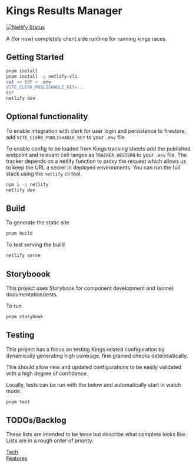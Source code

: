 # Kings Results Manager

[![Netlify Status](https://api.netlify.com/api/v1/badges/e5cffd5d-6924-4829-b7f3-3f5631b4c3b0/deploy-status)](https://app.netlify.com/sites/kings-krmui/deploys)

A (for now) completely client side runtime for running kings races.

## Getting Started

```bash
pnpm install
pnpm install -g netlify-cli
cat << EOF > .env
VITE_CLERK_PUBLISHABLE_KEY=...
EOF
netlify dev
```

## Optional functionality

To enable integration with clerk for user login and persistence to firestore,
add `VITE_CLERK_PUBLISHABLE_KEY` to your `.env` file.

To enable config to be loaded from Kings tracking sheets add the published
endpoint and relevant cell ranges as `TRACKER_WESTERN` to your `.env` file.
The tracker depends on a netlify function to proxy the request which allows us
to keep the URL a secret in deployed environments. You can run the full stack
using the `netlify` cli tool.

```bash
npm i -g netlify
netlify dev
```

## Build

To generate the static site
```bash
pnpm build
```

To test serving the build
```bash
netlify serve
```

## Storyboook

This project uses Storybook for component development and (some) documentation/tests.

To run
```bash
pnpm storybook
```

## Testing

This project has a focus on testing Kings related configuration by dynamically generating
high coverage, fine grained checks deterinistically.

This should allow new and updated configurations to be easily validated with a high
degree of confidence.

Locally, tests can be run with the below and automatically start in watch mode.
```bash
pnpm test
```

## TODOs/Backlog

These lists are intended to be terse but describe what complete looks like.
Lists are in a rough order of priority.

[Tech](./docs/TODO_TECH.md)  
[Features](./docs/TODO_FEATURES.md)
